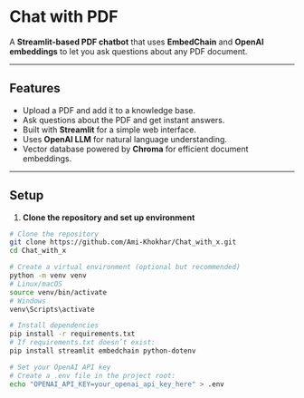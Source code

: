 # Chat with PDF

A **Streamlit-based PDF chatbot** that uses **EmbedChain** and **OpenAI embeddings** to let you ask questions about any PDF document.

---

## Features

- Upload a PDF and add it to a knowledge base.
- Ask questions about the PDF and get instant answers.
- Built with **Streamlit** for a simple web interface.
- Uses **OpenAI LLM** for natural language understanding.
- Vector database powered by **Chroma** for efficient document embeddings.

---

## Setup

1. **Clone the repository and set up environment**
```bash
# Clone the repository
git clone https://github.com/Ami-Khokhar/Chat_with_x.git
cd Chat_with_x

# Create a virtual environment (optional but recommended)
python -m venv venv
# Linux/macOS
source venv/bin/activate
# Windows
venv\Scripts\activate

# Install dependencies
pip install -r requirements.txt
# If requirements.txt doesn’t exist:
pip install streamlit embedchain python-dotenv

# Set your OpenAI API key
# Create a .env file in the project root:
echo "OPENAI_API_KEY=your_openai_api_key_here" > .env
